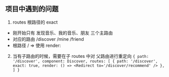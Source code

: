 ## 项目中遇到的问题
1. routes 根路径的 exact
  - 刚开始只有 发现音乐、我的音乐、朋友  三个主路由
  - 对应的路由 /discover /mine  /friend 
  - 根路径 / => 使用 render: <Redirect to="/discover">        
2. 当有子路由的时候，需要在子 routes 中对 父路由进行重定向
  `
   {
    path: '/discover',
    component: Discover,
    routes: [
      {
        path: '/discover',
        exact: true,
        render: () => <Redirect to='/discover/recommend' />
      },
    ]
   }
  `